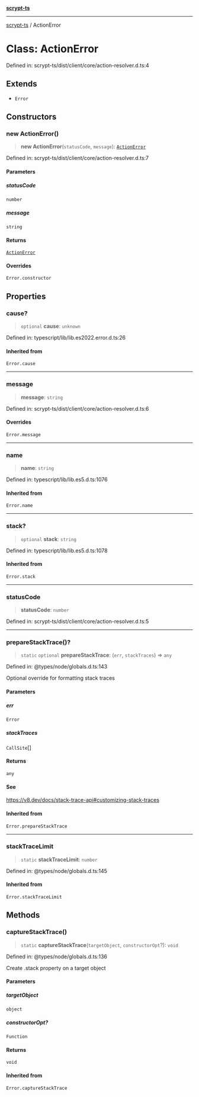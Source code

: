 [**scrypt-ts**](../README.md)

***

[scrypt-ts](../globals.md) / ActionError

# Class: ActionError

Defined in: scrypt-ts/dist/client/core/action-resolver.d.ts:4

## Extends

- `Error`

## Constructors

### new ActionError()

> **new ActionError**(`statusCode`, `message`): [`ActionError`](ActionError.md)

Defined in: scrypt-ts/dist/client/core/action-resolver.d.ts:7

#### Parameters

##### statusCode

`number`

##### message

`string`

#### Returns

[`ActionError`](ActionError.md)

#### Overrides

`Error.constructor`

## Properties

### cause?

> `optional` **cause**: `unknown`

Defined in: typescript/lib/lib.es2022.error.d.ts:26

#### Inherited from

`Error.cause`

***

### message

> **message**: `string`

Defined in: scrypt-ts/dist/client/core/action-resolver.d.ts:6

#### Overrides

`Error.message`

***

### name

> **name**: `string`

Defined in: typescript/lib/lib.es5.d.ts:1076

#### Inherited from

`Error.name`

***

### stack?

> `optional` **stack**: `string`

Defined in: typescript/lib/lib.es5.d.ts:1078

#### Inherited from

`Error.stack`

***

### statusCode

> **statusCode**: `number`

Defined in: scrypt-ts/dist/client/core/action-resolver.d.ts:5

***

### prepareStackTrace()?

> `static` `optional` **prepareStackTrace**: (`err`, `stackTraces`) => `any`

Defined in: @types/node/globals.d.ts:143

Optional override for formatting stack traces

#### Parameters

##### err

`Error`

##### stackTraces

`CallSite`[]

#### Returns

`any`

#### See

https://v8.dev/docs/stack-trace-api#customizing-stack-traces

#### Inherited from

`Error.prepareStackTrace`

***

### stackTraceLimit

> `static` **stackTraceLimit**: `number`

Defined in: @types/node/globals.d.ts:145

#### Inherited from

`Error.stackTraceLimit`

## Methods

### captureStackTrace()

> `static` **captureStackTrace**(`targetObject`, `constructorOpt`?): `void`

Defined in: @types/node/globals.d.ts:136

Create .stack property on a target object

#### Parameters

##### targetObject

`object`

##### constructorOpt?

`Function`

#### Returns

`void`

#### Inherited from

`Error.captureStackTrace`
